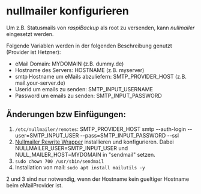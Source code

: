 # nullmailer konfigurieren

Um z.B. Statusmails von *raspiBackup* als root zu versenden, kann *nullmailer* eingesetzt werden.

Folgende Variablen werden in der folgenden Beschreibung genutzt (Provider ist Hetzner):

  - eMail Domain: MYDOMAIN (z.B. dummy.de)
  - Hostname des Servers: HOSTNAME (z.B. myserver)
  - smtp Hostname um eMails abzuliefern: SMTP_PROVIDER_HOST (z.B. mail.your-server.de)
  - Userid um emails zu senden: SMTP_INPUT_USERNAME
  - Password um emails zu senden: SMTP_INPUT_PASSWORD


## Änderungen bzw Einfügungen:

1. `/etc/nullmailer/remotes`: SMTP_PROVIDER_HOST smtp --auth-login --user=SMTP_INPUT_USER --pass=SMTP_INPUT_PASSWORD --ssl
2. [Nullmailer Rewrite Wrapper](https://github.com/JsBergbau/nullmailer-Rewrite-Wrapper) installieren und konfigurieren.
   Dabei NULLMAILER_USER=SMTP_INPUT_USER und NULL_MAILER_HOST=MYDOMAIN in "sendmail" setzen.
3. `sudo chown 700 /usr/sbin/sendmail`
4. Installation von mail: `sudo apt install mailutils -y`

2 und 3 sind nur notwendig, wenn der Hostname kein gueltiger Hostname beim eMailProvider ist.


[.status]: rft
[.source]: https://www.linux-tips-and-tricks.de/de/raspibackupcategoried/675-nullmailer-konfigurieren
